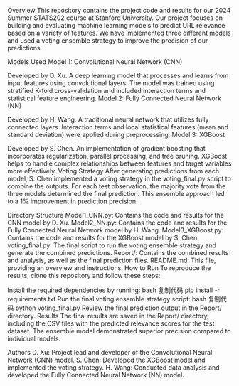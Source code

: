 Overview
This repository contains the project code and results for our 2024 Summer STATS202 course at Stanford University. Our project focuses on building and evaluating machine learning models to predict URL relevance based on a variety of features. We have implemented three different models and used a voting ensemble strategy to improve the precision of our predictions.

Models Used
Model 1: Convolutional Neural Network (CNN)

Developed by D. Xu.
A deep learning model that processes and learns from input features using convolutional layers.
The model was trained using stratified K-fold cross-validation and included interaction terms and statistical feature engineering.
Model 2: Fully Connected Neural Network (NN)

Developed by H. Wang.
A traditional neural network that utilizes fully connected layers.
Interaction terms and local statistical features (mean and standard deviation) were applied during preprocessing.
Model 3: XGBoost

Developed by S. Chen.
An implementation of gradient boosting that incorporates regularization, parallel processing, and tree pruning.
XGBoost helps to handle complex relationships between features and target variables more effectively.
Voting Strategy
After generating predictions from each model, S. Chen implemented a voting strategy in the voting_final.py script to combine the outputs. For each test observation, the majority vote from the three models determined the final prediction. This ensemble approach led to a 1% improvement in prediction precision.

Directory Structure
Model1_CNN.py: Contains the code and results for the CNN model by D. Xu.
Model2_NN.py: Contains the code and results for the Fully Connected Neural Network model by H. Wang.
Model3_XGBoost.py: Contains the code and results for the XGBoost model by S. Chen.
voting_final.py: The final script to run the voting ensemble strategy and generate the combined predictions.
Report/: Contains the combined results and analysis, as well as the final prediction files.
README.md: This file, providing an overview and instructions.
How to Run
To reproduce the results, clone this repository and follow these steps:

Install the required dependencies by running:
bash
复制代码
pip install -r requirements.txt
Run the final voting ensemble strategy script:
bash
复制代码
python voting_final.py
Review the final prediction output in the Report/ directory.
Results
The final results are saved in the Report/ directory, including the CSV files with the predicted relevance scores for the test dataset. The ensemble model demonstrated superior precision compared to individual models.

Authors
D. Xu: Project lead and developer of the Convolutional Neural Network (CNN) model.
S. Chen: Developed the XGBoost model and implemented the voting strategy.
H. Wang: Conducted data analysis and developed the Fully Connected Neural Network (NN) model.
